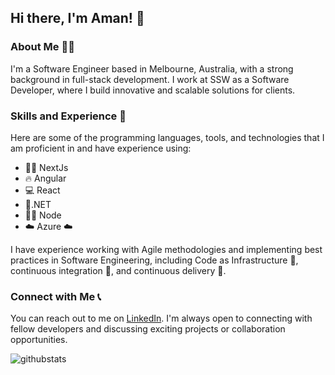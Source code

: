 ## Hi there, I'm Aman! 👋

### About Me 🙋‍♂️

I'm a Software Engineer based in Melbourne, Australia, with a strong background in full-stack development. I work at SSW as a Software Developer, where I build innovative and scalable solutions for clients.

### Skills and Experience 🚀
Here are some of the programming languages, tools, and technologies that I am proficient in and have experience using:

- 🦸‍♂️ NextJs 
- 🔥 Angular
- 💻 React 
- 💜.NET 
- 👨‍💻 Node 
- ☁️ Azure ☁️

I have experience working with Agile methodologies and implementing best practices in Software Engineering, including Code as Infrastructure 🧪, continuous integration 🚀, and continuous delivery 🚚.

### Connect with Me 📞
You can reach out to me on [LinkedIn](https://www.linkedin.com/in/aman-kumar-84842060/). I'm always open to connecting with fellow developers and discussing exciting projects or collaboration opportunities.

![githubstats](https://github-readme-stats.vercel.app/api?username=amankumarrr&show_icons=true&cache_seconds=86400&theme=dark)

